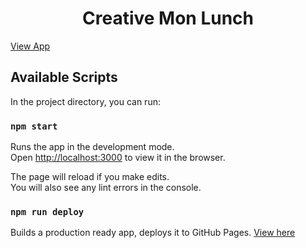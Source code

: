 <h1 align="center">Creative Mon Lunch</h1>

[View App](https://lbucio.github.io/creative-mon-lunch/)

## Available Scripts

In the project directory, you can run:

### `npm start`

Runs the app in the development mode.<br>
Open [http://localhost:3000](http://localhost:3000) to view it in the browser.

The page will reload if you make edits.<br>
You will also see any lint errors in the console.

### `npm run deploy`

Builds a production ready app, deploys it to GitHub Pages.
[View here](https://lbucio.github.io/creative-mon-lunch/)
